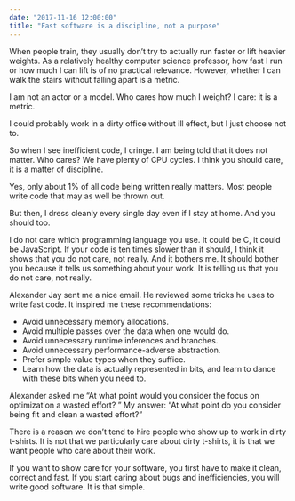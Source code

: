 ```yaml
---
date: "2017-11-16 12:00:00"
title: "Fast software is a discipline, not a purpose"
---
```




When people train, they usually don&rsquo;t try to actually run faster or lift heavier weights. As a relatively healthy computer science professor, how fast I run or how much I can lift is of no practical relevance. However, whether I can walk the stairs without falling apart is a metric.

I am not an actor or a model. Who cares how much I weight? I care: it is a metric.

I could probably work in a dirty office without ill effect, but I just choose not to.

So when I see inefficient code, I cringe. I am being told that it does not matter. Who cares? We have plenty of CPU cycles. I think you should care, it is a matter of discipline.

Yes, only about 1% of all code being written really matters. Most people write code that may as well be thrown out.

But then, I dress cleanly every single day even if I stay at home. And you should too.

I do not care which programming language you use. It could be C, it could be JavaScript. If your code is ten times slower than it should, I think it shows that you do not care, not really. And it bothers me. It should bother you because it tells us something about your work. It is telling us that you do not care, not really.

Alexander Jay sent me a nice email. He reviewed some tricks he uses to write fast code. It inspired me these recommendations:

- Avoid unnecessary memory allocations.
- Avoid multiple passes over the data when one would do.
- Avoid unnecessary runtime inferences and branches.
- Avoid unnecessary performance-adverse abstraction.
- Prefer simple value types when they suffice.
- Learn how the data is actually represented in bits, and learn to dance with these bits when you need to.


Alexander asked me &ldquo;At what point would you consider the focus on optimization a wasted effort? &rdquo; My answer: &ldquo;At what point do you consider being fit and clean a wasted effort?&rdquo;

There is a reason we don&rsquo;t tend to hire people who show up to work in dirty t-shirts. It is not that we particularly care about dirty t-shirts, it is that we want people who care about their work.

If you want to show care for your software, you first have to make it clean, correct and fast. If you start caring about bugs and inefficiencies, you will write good software. It is that simple.

